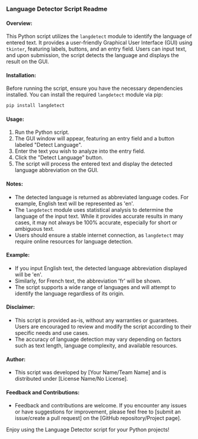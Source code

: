 ### Language Detector Script Readme

#### Overview:
This Python script utilizes the `langdetect` module to identify the language of entered text. It provides a user-friendly Graphical User Interface (GUI) using `tkinter`, featuring labels, buttons, and an entry field. Users can input text, and upon submission, the script detects the language and displays the result on the GUI.

#### Installation:
Before running the script, ensure you have the necessary dependencies installed. You can install the required `langdetect` module via pip:

```bash
pip install langdetect
```

#### Usage:
1. Run the Python script.
2. The GUI window will appear, featuring an entry field and a button labeled "Detect Language".
3. Enter the text you wish to analyze into the entry field.
4. Click the "Detect Language" button.
5. The script will process the entered text and display the detected language abbreviation on the GUI.

#### Notes:
- The detected language is returned as abbreviated language codes. For example, English text will be represented as 'en'.
- The `langdetect` module uses statistical analysis to determine the language of the input text. While it provides accurate results in many cases, it may not always be 100% accurate, especially for short or ambiguous text.
- Users should ensure a stable internet connection, as `langdetect` may require online resources for language detection.

#### Example:
- If you input English text, the detected language abbreviation displayed will be 'en'.
- Similarly, for French text, the abbreviation 'fr' will be shown.
- The script supports a wide range of languages and will attempt to identify the language regardless of its origin.

#### Disclaimer:
- This script is provided as-is, without any warranties or guarantees. Users are encouraged to review and modify the script according to their specific needs and use cases.
- The accuracy of language detection may vary depending on factors such as text length, language complexity, and available resources.

#### Author:
- This script was developed by [Your Name/Team Name] and is distributed under [License Name/No License].

#### Feedback and Contributions:
- Feedback and contributions are welcome. If you encounter any issues or have suggestions for improvement, please feel free to [submit an issue/create a pull request] on the [GitHub repository/Project page].

Enjoy using the Language Detector script for your Python projects!
